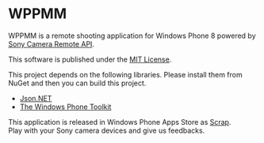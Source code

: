 WPPMM
=====
WPPMM is a remote shooting application for Windows Phone 8 powered by [Sony Camera Remote API](http://camera.developer.sony.com/).

This software is published under the [MIT License](http://opensource.org/licenses/mit-license.php).

This project depends on the following libraries.
Please install them from NuGet and then you can build this project.
- [Json.NET](https://github.com/JamesNK/Newtonsoft.Json)
- [The Windows Phone Toolkit](http://phone.codeplex.com/)

This application is released in Windows Phone Apps Store as [Scrap](http://www.windowsphone.com/en-us/store/app/scrap/896b0e1b-2c1a-40e4-9c55-09050e3860dc).  
Play with your Sony camera devices and give us feedbacks.
